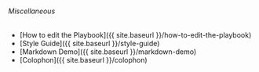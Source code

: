 ###### Miscellaneous

* [How to edit the Playbook]({{ site.baseurl }}/how-to-edit-the-playbook)
* [Style Guide]({{ site.baseurl }}/style-guide)
* [Markdown Demo]({{ site.baseurl }}/markdown-demo)
* [Colophon]({{ site.baseurl }}/colophon)